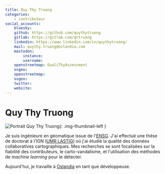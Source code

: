 ```yaml
---
title: Quy Thy Truong
categories:
    - contributeur
social_accounts:
    bluesky:
    github: https://github.com/quythytruong
    gitlab: https://gitlab.com/qttruong
    linkedin: https://www.linkedin.com/in/quythytruong/
    mail: quythy.truong@oslandia.com
    mastodon:
        instance:
        username:
    openstreetmap: QualiThyAssessment
    osgeo:
    openstreetmap:
    osgeo:
    twitter:
    website:
---
```


# Quy Thy Truong

<!-- --8<-- [start:author-sign-block] -->

![Portrait Quy Thy Truong](https://cdn.geotribu.fr/img/internal/contributeurs/qthy.webp "Portrait Quy Thy Truong"){: .img-thumbnail-left }

Je suis ingénieure en géomatique issue de l'[ENSG](https://ensg.eu/).
J'ai effectué une thèse de doctorat à l'IGN ([UMR LASTIG](https://www.umr-lastig.fr/)) où j'ai étudié la qualité des données collaboratives cartographiques.
Mes recherches se sont focalisées sur la fiabilité des contributeurs, le carto-vandalisme, et l'utilisation des méthodes de *machine learning* pour le détecter.

Aujourd'hui, je travaille à [Oslandia](https://oslandia.com/) en tant que développeuse.

<!-- --8<-- [end:author-sign-block] -->
